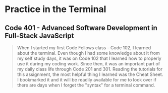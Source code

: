 # Practice in the Terminal
## Code 401 - Advanced Software Development in Full-Stack JavaScript

> When I started my first Code Fellows class - Code 102, I learned about the terminal. Even though I had some knowledge about it from my self study days, it was on Code 102 that I learned how to properly use it during my coding work. Since then, it was an important part of my daily class life through Code 201 and 301. Reading the tutorials for this assignment, the most helpful thing I learned was the Cheat Sheet. I bookmarked it and it will be readily available for me to look over if there are days when I forget the "syntax" for a terminal command.
